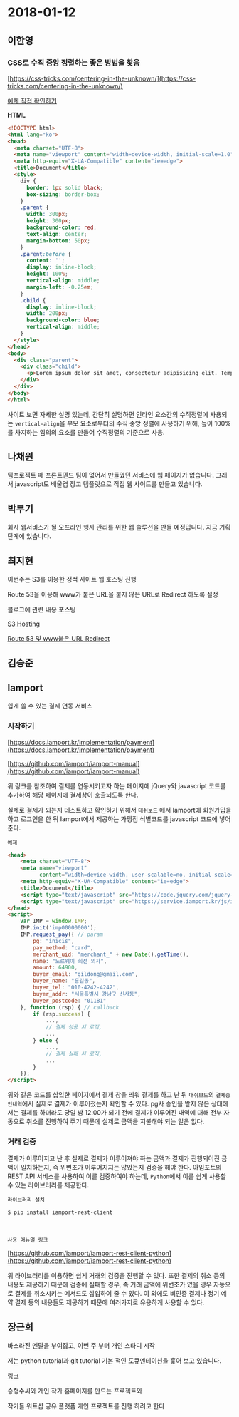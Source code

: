 # 2018-01-12

## 이한영

### CSS로 수직 중앙 정렬하는 좋은 방법을 찾음

[https://css-tricks.com/centering-in-the-unknown/](https://css-tricks.com/centering-in-the-unknown/)

[예제 직접 확인하기](https://jsfiddle.net/LeeHanYeong/2vst5m5y/)

**HTML**  

```html
<!DOCTYPE html>
<html lang="ko">
<head>
  <meta charset="UTF-8">
  <meta name="viewport" content="width=device-width, initial-scale=1.0">
  <meta http-equiv="X-UA-Compatible" content="ie=edge">
  <title>Document</title>
  <style>
    div {
      border: 1px solid black;
      box-sizing: border-box;
    }
    .parent {
      width: 300px;
      height: 300px;
      background-color: red;
      text-align: center;
      margin-bottom: 50px;
    }
    .parent:before {
      content: '';
      display: inline-block;
      height: 100%;
      vertical-align: middle;
      margin-left: -0.25em;
    }
    .child {
      display: inline-block;
      width: 200px;
      background-color: blue;
      vertical-align: middle;
    }
  </style>
</head>
<body>
  <div class="parent">
    <div class="child">
      <p>Lorem ipsum dolor sit amet, consectetur adipisicing elit. Tempore, tenetur! Alias eius exercitationem laboriosam mollitia ipsam rem blanditiis, esse nam reprehenderit modi, quia porro rerum quae voluptate nesciunt voluptatibus debitis!</p>
    </div>
  </div>
</body>
</html>
```

사이트 보면 자세한 설명 있는데, 간단히 설명하면 인라인 요소간의 수직정렬에 사용되는 `vertical-align`을 부모 요소로부터의 수직 중앙 정렬에 사용하기 위해, 높이 100%를 차지하는 임의의 요소를 만들어 수직정렬의 기준으로 사용.

## 나채원

팀프로젝트 때 프론트엔드 팀이 없어서 만들었던 서비스에 웹 페이지가 없습니다. 그래서 javascript도  배울겸 장고 템플릿으로 직접 웹 사이트를 만들고 있습니다.



## 박부기

회사 웹서비스가 될 오프라인 행사 관리를 위한 웹 솔루션을 만들 예정입니다. 지금 기획 단계에 있습니다.



## 최지현

이번주는 S3를 이용한 정적 사이트 웹 호스팅 진행

Route 53을 이용해 www가 붙은 URL을 붙지 않은 URL로 Redirect 하도록 설정 

블로그에 관련 내용 포스팅

[S3 Hosting](https://isaccchoi.github.io/S3%EB%A5%BC-%EC%9D%B4%EC%9A%A9%ED%95%9C-Static-Website-hosting/)

[Route 53 및 www붙은 URL Redirect](https://isaccchoi.github.io/programing/S3%EC%97%90-%ED%98%B8%EC%8A%A4%ED%8C%85%EB%90%9C-%EC%A0%95%EC%A0%81-%EC%82%AC%EC%9D%B4%ED%8A%B8%EB%A5%BC-Route53%EC%9D%84-%ED%86%B5%ED%95%9C-%EB%8F%84%EB%A9%94%EC%9D%B8-%EC%97%B0%EA%B2%B0/)



## 김승준

## Iamport

쉽게 쓸 수 있는 결제 연동 서비스



### 시작하기

[https://docs.iamport.kr/implementation/payment](https://docs.iamport.kr/implementation/payment)

[https://github.com/iamport/iamport-manual](https://github.com/iamport/iamport-manual)

위 링크를 참조하여 결제를 연동시키고자 하는 페이지에 jQuery와 javascript 코드를 추가하여 해당 페이지에 결제창이 호출되도록 한다.

실제로 결제가 되는지 테스트하고 확인하기 위해서 `대쉬보드` 에서 Iamport에 회원가입을 하고 로그인을 한 뒤 Iamport에서 제공하는 가맹점 식별코드를 javascript 코드에 넣어준다.

`예제`

```html
<head>
    <meta charset="UTF-8">
    <meta name="viewport"
          content="width=device-width, user-scalable=no, initial-scale=1.0, maximum-scale=1.0, minimum-scale=1.0">
    <meta http-equiv="X-UA-Compatible" content="ie=edge">
    <title>Document</title>
    <script type="text/javascript" src="https://code.jquery.com/jquery-1.12.4.min.js"></script>
    <script type="text/javascript" src="https://service.iamport.kr/js/iamport.payment-1.1.5.js"></script>
</head>
<script>
    var IMP = window.IMP;
    IMP.init('imp00000000');
    IMP.request_pay({ // param
        pg: "inicis",
        pay_method: "card",
        merchant_uid: "merchant_" + new Date().getTime(),
        name: "노르웨이 회전 의자",
        amount: 64900,
        buyer_email: "gildong@gmail.com",
        buyer_name: "홍길동",
        buyer_tel: "010-4242-4242",
        buyer_addr: "서울특별시 강남구 신사동",
        buyer_postcode: "01181"
    }, function (rsp) { // callback
        if (rsp.success) {
            ...,
            // 결제 성공 시 로직,
            ...
        } else {
            ...,
            // 결제 실패 시 로직,
            ...
        }
    });
</script>
```

위와 같은 코드를 삽입한 페이지에서 결제 창을 띄워 결제를 하고 난 뒤 `대쉬보드`의 `결제승인내역`에서 실제로 결제가 이루어졌는지 확인할 수 있다. pg사 승인을 받지 않은 상태에서는 결제를 하더라도 당일 밤 12:00가 되기 전에 결제가 이루어진 내역에 대해 전부 자동으로 취소를 진행하여 주기 때문에 실제로 금액을 지불해야 되는 일은 없다.



### 거래 검증

결제가 이루어지고 난 후 실제로 결제가 이루어져야 하는 금액과 결제가 진행되어진 금액이 일치하는지, 즉 위변조가 이루어지지는 않았는지 검증을 해야 한다. 아임포트의 REST API 서비스를 사용하여 이를 검증하여야 하는데, `Python`에서 이를 쉽게 사용할 수 있는 라이브러리를 제공한다.

`라이브러리 설치`

```
$ pip install iamport-rest-client
```

<br>

`사용 매뉴얼 링크`

[https://github.com/iamport/iamport-rest-client-python](https://github.com/iamport/iamport-rest-client-python)



위 라이브러리를 이용하면 쉽게 거래의 검증을 진행할 수 있다. 또한 결제의 취소 등의 내용도 제공하기 때문에 검증에 실패할 경우, 즉 거래 금액에 위변조가 있을 경우 자동으로 결제를 취소시키는 메서드도 삽입하여 줄 수 있다. 이 외에도 비인증 결제나 정기 예약 결제 등의 내용들도 제공하기 때문에 여러가지로 유용하게 사용할 수 있다.


## 장근희 

바스라진 멘탈을 부여잡고, 이번 주 부터 개인 스타디 시작 

저는 python tutorial과 git tutorial 기본 적인 도큐멘테이션을 훑어 보고 있습니다. 

[링크](https://janggunhee.github.io/)

승형수씨와 개인 작가 홈페이지를 만드는 프로젝트와 

작가들 워트샵 공유 플랫폼  개인 프로젝트를 진행 하려고 한다 